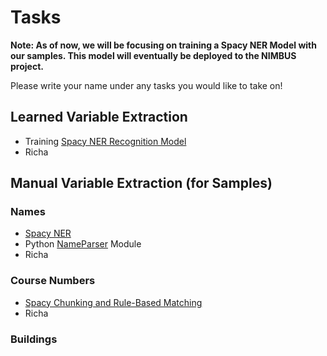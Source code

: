 # Tasks

**Note: As of now, we will be focusing on training a Spacy NER Model with our samples. This model will eventually be deployed to the NIMBUS project.**

Please write your name under any tasks you would like to take on!

## Learned Variable Extraction

* Training [Spacy NER Recognition Model](https://spacy.io/usage/training)
* Richa


## Manual Variable Extraction (for Samples)

### Names
* [Spacy NER](https://spacy.io/usage/linguistic-features#named-entities)
* Python [NameParser](https://nameparser.readthedocs.io/en/latest/) Module
* Richa

### Course Numbers
* [Spacy Chunking and Rule-Based Matching](https://spacy.io/usage/rule-based-matching)
* Richa
  
### Buildings





